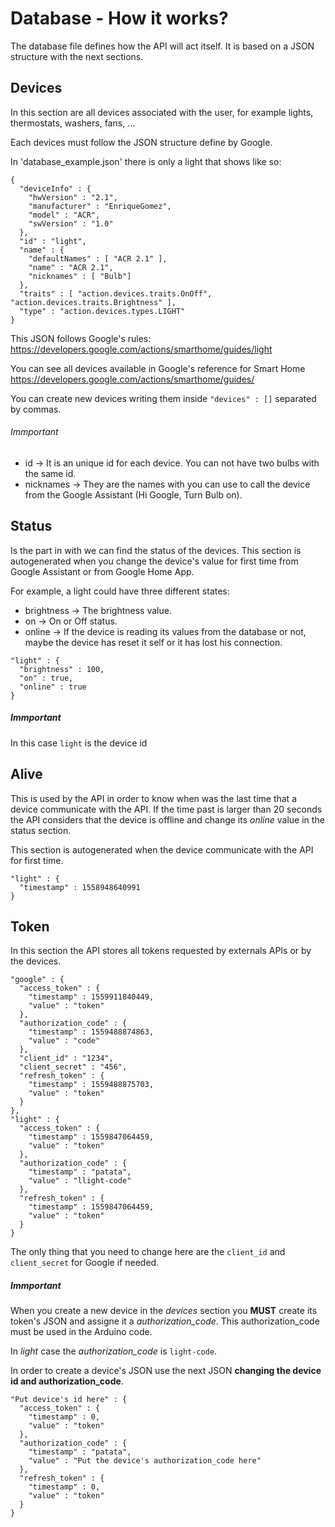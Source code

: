 # Database - How it works?

The database file defines how the API will act itself. It is based on a JSON structure with the next sections.

## Devices

In this section are all devices associated with the user, for example lights, thermostats, washers, fans, ...

Each devices must follow the JSON structure define by Google.

In 'database_example.json' there is only a light that shows like so:

```
{
  "deviceInfo" : {
    "hwVersion" : "2.1",
    "manufacturer" : "EnriqueGomez",
    "model" : "ACR",
    "swVersion" : "1.0"
  },
  "id" : "light",
  "name" : {
    "defaultNames" : [ "ACR 2.1" ],
    "name" : "ACR 2.1",
    "nicknames" : [ "Bulb"]
  },
  "traits" : [ "action.devices.traits.OnOff", "action.devices.traits.Brightness" ],
  "type" : "action.devices.types.LIGHT"
}
```
This JSON follows Google's rules: <a href="https://developers.google.com/actions/smarthome/guides/light">https://developers.google.com/actions/smarthome/guides/light</a>

You can see all devices available in Google's reference for Smart Home <a href="https://developers.google.com/actions/smarthome/guides/">https://developers.google.com/actions/smarthome/guides/</a>

You can create new devices writing them inside `"devices" : []` separated by commas.

###### Immportant

- id -> It is an unique id for each device. You can not have two bulbs with the same id.
- nicknames -> They are the names with you can use to call the device from the Google Assistant (Hi Google, Turn Bulb on).

## Status

Is the part in with we can find the status of the devices. This section is autogenerated when you change the device's value for first time from Google Assistant or from Google Home App.

For example, a light could have three different states:

- brightness -> The brightness value.
- on -> On or Off status.
- online -> If the device is reading its values from the database or not, maybe the device has reset it self or it has lost his connection.

```
"light" : {
  "brightness" : 100,
  "on" : true,
  "online" : true
}
```

##### Immportant

In this case `light` is the device id

## Alive

This is used by the API in order to know when was the last time that a device communicate with the API. If the time past is larger than 20 seconds the API considers that the device is offline and change its *online* value in the status section.

This section is autogenerated when the device communicate with the API for first time.

```
"light" : {
  "timestamp" : 1558948640991
}
```

## Token

In this section the API stores all tokens requested by externals APIs or by the devices.

```
"google" : {
  "access_token" : {
    "timestamp" : 1559911840449,
    "value" : "token"
  },
  "authorization_code" : {
    "timestamp" : 1559488874863,
    "value" : "code"
  },
  "client_id" : "1234",
  "client_secret" : "456",
  "refresh_token" : {
    "timestamp" : 1559488875703,
    "value" : "token"
  }
},
"light" : {
  "access_token" : {
    "timestamp" : 1559847064459,
    "value" : "token"
  },
  "authorization_code" : {
    "timestamp" : "patata",
    "value" : "llight-code"
  },
  "refresh_token" : {
    "timestamp" : 1559847064459,
    "value" : "token"
  }
}
```

The only thing that you need to change here are the `client_id` and `client_secret` for Google if needed.

##### Immportant

When you create a new device in the *devices* section you **MUST** create its token's JSON and assigne it a *authorization_code*. This authorization_code must be used in the Arduino code.

In *light* case the *authorization_code* is `light-code`.

In order to create a device's JSON use the next JSON **changing the device id and authorization_code**.

```
"Put device's id here" : {
  "access_token" : {
    "timestamp" : 0,
    "value" : "token"
  },
  "authorization_code" : {
    "timestamp" : "patata",
    "value" : "Put the device's authorization_code here"
  },
  "refresh_token" : {
    "timestamp" : 0,
    "value" : "token"
  }
}
```
